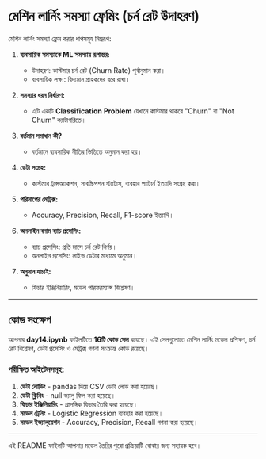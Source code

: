 # মেশিন লার্নিং সমস্যা ফ্রেমিং (চর্ন রেট উদাহরণ)

মেশিন লার্নিং সমস্যা ফ্রেম করার ধাপসমূহ নিম্নরূপ:

1. **ব্যবসায়িক সমস্যাকে ML সমস্যায় রূপান্তর:**
   - উদাহরণ: কাস্টমার চর্ন রেট (Churn Rate) পূর্বানুমান করা।
   - ব্যবসায়িক লক্ষ্য: বিদ্যমান গ্রাহকদের ধরে রাখা।

2. **সমস্যার ধরন নির্ধারণ:**
   - এটি একটি **Classification Problem** যেখানে কাস্টমার থাকবে "Churn" বা "Not Churn" ক্যাটাগরিতে।

3. **বর্তমান সমাধান কী?**
   - বর্তমানে ব্যবসায়িক নীতির ভিত্তিতে অনুমান করা হয়।

4. **ডেটা সংগ্রহ:**
   - কাস্টমার ট্রান্সঅ্যাকশন, সাবস্ক্রিপশন স্ট্যাটাস, ব্যবহার প্যাটার্ন ইত্যাদি সংগ্রহ করা।

5. **পরিমাপের মেট্রিক্স:**
   - Accuracy, Precision, Recall, F1-score ইত্যাদি।

6. **অনলাইন বনাম ব্যাচ প্রসেসিং:**
   - ব্যাচ প্রসেসিং: প্রতি মাসে চর্ন রেট নির্ণয়।
   - অনলাইন প্রসেসিং: লাইভ ডেটার মাধ্যমে অনুমান।

7. **অনুমান যাচাই:**
   - ফিচার ইঞ্জিনিয়ারিং, মডেল পারফরম্যান্স বিশ্লেষণ।

---

## কোড সংক্ষেপ

আপনার **day14.ipynb** ফাইলটিতে **16টি কোড সেল** রয়েছে। এই সেলগুলোতে মেশিন লার্নিং মডেল প্রশিক্ষণ, চর্ন রেট বিশ্লেষণ, ডেটা প্রসেসিং ও মেট্রিক্স গণনা সংক্রান্ত কোড রয়েছে।

### পরীক্ষিত আইটেমসমূহ:
1. **ডেটা লোডিং** - pandas দিয়ে CSV ডেটা লোড করা হয়েছে।
2. **ডেটা ক্লিনিং** - null ভ্যালু ফিল করা হয়েছে।
3. **ফিচার ইঞ্জিনিয়ারিং** - প্রাসঙ্গিক ফিচার তৈরি করা হয়েছে।
4. **মডেল ট্রেনিং** - Logistic Regression ব্যবহার করা হয়েছে।
5. **মডেল ইভ্যালুয়েশন** - Accuracy, Precision, Recall গণনা করা হয়েছে।

---

এই README ফাইলটি আপনার মডেল তৈরির পুরো প্রক্রিয়াটি বোঝার জন্য সহায়ক হবে।

